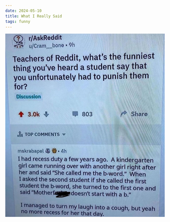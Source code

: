 ```yaml
---
date: 2024-05-10
title: What I Really Said
tags: funny
---
```


![motherf.jpg](https://raw.githubusercontent.com/muneer78/muneer78.github.io/master/images/motherf.jpg)
